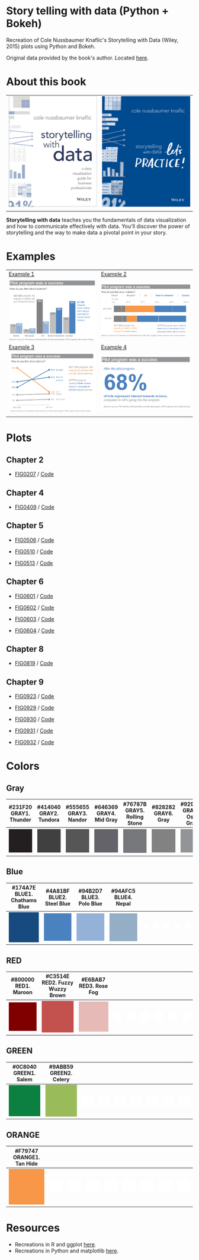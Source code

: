 # Story telling with data (Python + Bokeh)

Recreation of Cole Nussbaumer Knaflic's Storytelling with Data (Wiley, 2015) plots using Python and Bokeh.

Original data provided by the book's author. Located [here](http://www.storytellingwithdata.com/book/downloads).


# About this book

|||
|---|---|
|<img src="images/readme/swd_cover.jpeg">| <img src="images/readme/swd_lp_cover.png">|
|||


**Storytelling with data** teaches you the fundamentals of data visualization and how to communicate effectively with data. You'll discover the power of storytelling and the way to make data a pivotal point in your story.


# Examples

|||
|---|---|
|[Example 1](https://github.com/PeepData/story_telling_with_data/blob/master/notebooks/code_figure_0930.ipynb)|[Example 2](https://github.com/PeepData/story_telling_with_data/blob/master/notebooks/code_figure_0931.ipynb)|
|<img src="images/recreated/fig_0930.png">| <img src="images/recreated/fig_0931.png">|
|[Example 3](https://github.com/PeepData/story_telling_with_data/blob/master/notebooks/code_figure_0932.ipynb)|[Example 4](https://github.com/PeepData/story_telling_with_data/blob/master/notebooks/code_figure_0929.ipynb)|
|<img src="images/recreated/fig_0932.png">| <img src="images/recreated/fig_0929.png">|
|||


# Plots

## Chapter 2
* [FIG0207](https://github.com/PeepData/story_telling_with_data/blob/master/images/recreated/fig_0207.png) / [Code](https://github.com/PeepData/story_telling_with_data/blob/master/notebooks/code_figure_0207.ipynb)


## Chapter 4
* [FIG0409](https://github.com/PeepData/story_telling_with_data/blob/master/images/recreated/fig_0409.png) / [Code](https://github.com/PeepData/story_telling_with_data/blob/master/notebooks/code_figure_0409.ipynb)


## Chapter 5
* [FIG0506](https://github.com/PeepData/story_telling_with_data/blob/master/images/recreated/fig_0506.png) / [Code](https://github.com/PeepData/story_telling_with_data/blob/master/notebooks/code_figure_0506.ipynb)

* [FIG0510](https://github.com/PeepData/story_telling_with_data/blob/master/images/recreated/fig_0510.png) / [Code](https://github.com/PeepData/story_telling_with_data/blob/master/notebooks/code_figure_0510.ipynb)

* [FIG0513](https://github.com/PeepData/story_telling_with_data/blob/master/images/recreated/fig_0513.png) / [Code](https://github.com/PeepData/story_telling_with_data/blob/master/notebooks/code_figure_0513.ipynb)


## Chapter 6
* [FIG0601](https://github.com/PeepData/story_telling_with_data/blob/master/images/recreated/fig_0601.png) / [Code](https://github.com/PeepData/story_telling_with_data/blob/master/notebooks/code_figure_0601.ipynb)

* [FIG0602](https://github.com/PeepData/story_telling_with_data/blob/master/images/recreated/fig_0602.png) / [Code](https://github.com/PeepData/story_telling_with_data/blob/master/notebooks/code_figure_0602.ipynb)

* [FIG0603](https://github.com/PeepData/story_telling_with_data/blob/master/images/recreated/fig_0603.png) / [Code](https://github.com/PeepData/story_telling_with_data/blob/master/notebooks/code_figure_0603.ipynb)

* [FIG0604](https://github.com/PeepData/story_telling_with_data/blob/master/images/recreated/fig_0604.png) / [Code](https://github.com/PeepData/story_telling_with_data/blob/master/notebooks/code_figure_0604.ipynb)


## Chapter 8
* [FIG0819](https://github.com/PeepData/story_telling_with_data/blob/master/images/recreated/fig_0819.png) / [Code](https://github.com/PeepData/story_telling_with_data/blob/master/notebooks/code_figure_0819.ipynb)


## Chapter 9
* [FIG0923](https://github.com/PeepData/story_telling_with_data/blob/master/images/recreated/fig_0923.png) / [Code](https://github.com/PeepData/story_telling_with_data/blob/master/notebooks/code_figure_0923.ipynb)

* [FIG0929](https://github.com/PeepData/story_telling_with_data/blob/master/images/recreated/fig_0929.png) / [Code](https://github.com/PeepData/story_telling_with_data/blob/master/notebooks/code_figure_0929.ipynb)

* [FIG0930](https://github.com/PeepData/story_telling_with_data/blob/master/images/recreated/fig_0930.png) / [Code](https://github.com/PeepData/story_telling_with_data/blob/master/notebooks/code_figure_0930.ipynb)

* [FIG0931](https://github.com/PeepData/story_telling_with_data/blob/master/images/recreated/fig_0931.png) / [Code](https://github.com/PeepData/story_telling_with_data/blob/master/notebooks/code_figure_0931.ipynb)

* [FIG0932](https://github.com/PeepData/story_telling_with_data/blob/master/images/recreated/fig_0932.png) / [Code](https://github.com/PeepData/story_telling_with_data/blob/master/notebooks/code_figure_0932.ipynb)


# Colors 
## Gray
|#231F20  GRAY1. Thunder         |#414040  GRAY2. Tundora          |#555655  GRAY3. Nandor           |#646369  GRAY4. Mid Gray         |#76787B  GRAY5. Rolling Stone    |#828282  GRAY6. Gray             |#929497  GRAY7. Oslo Gray        |#A6A6A5  GRAY8. Delta            |#BFBEBE  GRAY9. Silver           |
:-------------------------------:|:-------------------------------:|:-------------------------------:|:-------------------------------:|:-------------------------------:|:-------------------------------:|:-------------------------------:|:-------------------------------:|:-------------------------------:|
![](images/colors/gray/GRAY1.png)|![](images/colors/gray/GRAY2.png)|![](images/colors/gray/GRAY3.png)|![](images/colors/gray/GRAY4.png)|![](images/colors/gray/GRAY5.png)|![](images/colors/gray/GRAY6.png)|![](images/colors/gray/GRAY7.png)|![](images/colors/gray/GRAY8.png)|![](images/colors/gray/GRAY9.png)|

## Blue
|#174A7E  BLUE1. Chathams Blue   |#4A81BF  BLUE2. Steel Blue       |#94B2D7  BLUE3. Polo Blue        |#94AFC5  BLUE4. Nepal            |                                  |                                  |                                  |                                  |                                  |
:-------------------------------:|:-------------------------------:|:-------------------------------:|:-------------------------------:|:--------------------------------:|:--------------------------------:|:--------------------------------:|:--------------------------------:|:--------------------------------:|
![](images/colors/blue/BLUE1.png)|![](images/colors/blue/BLUE2.png)|![](images/colors/blue/BLUE3.png)|![](images/colors/blue/BLUE4.png)|![](images/colors/white/WHITE.png)|![](images/colors/white/WHITE.png)|![](images/colors/white/WHITE.png)|![](images/colors/white/WHITE.png)|![](images/colors/white/WHITE.png)|

## RED
|#800000 RED1. Maroon            |#C3514E  RED2. Fuzzy Wuzzy Brown| #E6BAB7  RED3. Rose Fog          |                                  |                                  |                                  |                                  |                                  |                                  |
:-------------------------------:|:-------------------------------:|:--------------------------------:|:--------------------------------:|:--------------------------------:|:--------------------------------:|:--------------------------------:|:--------------------------------:|:--------------------------------:|
![](images/colors/red/RED1.png)  |![](images/colors/red/RED2.png)  |![](images/colors/red/RED3.png)|![](images/colors/white/WHITE.png)|![](images/colors/white/WHITE.png)|![](images/colors/white/WHITE.png)|![](images/colors/white/WHITE.png)|![](images/colors/white/WHITE.png)|![](images/colors/white/WHITE.png)|


## GREEN
|#0C8040  GREEN1. Salem            |#9ABB59  GREEN2. Celery            |                                  |                                  |                                  |                                  |                                  |                                  |                                  |
:---------------------------------:|:---------------------------------:|:--------------------------------:|:--------------------------------:|:--------------------------------:|:--------------------------------:|:--------------------------------:|:--------------------------------:|:--------------------------------:|
![](images/colors/green/GREEN1.png)|![](images/colors/green/GREEN2.png)|![](images/colors/white/WHITE.png)|![](images/colors/white/WHITE.png)|![](images/colors/white/WHITE.png)|![](images/colors/white/WHITE.png)|![](images/colors/white/WHITE.png)|![](images/colors/white/WHITE.png)|![](images/colors/white/WHITE.png)|


## ORANGE
|#F79747  ORANGE1. Tan Hide          |                                  |                                  |                                  |                                  |                                  |                                  |                                  |                                  |
:-----------------------------------:|:--------------------------------:|:--------------------------------:|:--------------------------------:|:--------------------------------:|:--------------------------------:|:--------------------------------:|:--------------------------------:|:--------------------------------:|
![](images/colors/orange/ORANGE1.png)|![](images/colors/white/WHITE.png)|![](images/colors/white/WHITE.png)|![](images/colors/white/WHITE.png)|![](images/colors/white/WHITE.png)|![](images/colors/white/WHITE.png)|![](images/colors/white/WHITE.png)|![](images/colors/white/WHITE.png)|![](images/colors/white/WHITE.png)|


# Resources
* Recreations in R and ggplot [here](https://github.com/adamribaudo/storytelling-with-data-ggplot).
* Recreations in Python and matplotlib [here](https://github.com/empathy87/storytelling-with-data).
